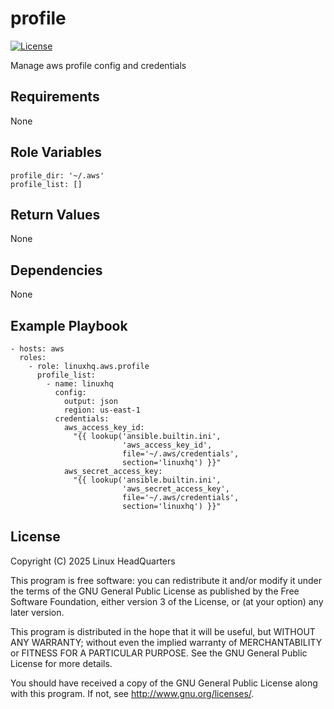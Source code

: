 # profile

[![License](https://img.shields.io/badge/license-GPLv3-lightgreen)](https://www.gnu.org/licenses/gpl-3.0.en.html#license-text)

Manage aws profile config and credentials

## Requirements

None

## Role Variables

    profile_dir: '~/.aws'
    profile_list: []

## Return Values

None

## Dependencies

None

## Example Playbook

    - hosts: aws
      roles:
        - role: linuxhq.aws.profile
          profile_list:
            - name: linuxhq
              config:
                output: json
                region: us-east-1
              credentials:
                aws_access_key_id:
                  "{{ lookup('ansible.builtin.ini',
                             'aws_access_key_id',
                             file='~/.aws/credentials',
                             section='linuxhq') }}"
                aws_secret_access_key:
                  "{{ lookup('ansible.builtin.ini',
                             'aws_secret_access_key',
                             file='~/.aws/credentials',
                             section='linuxhq') }}"

## License

Copyright (C) 2025 Linux HeadQuarters

This program is free software: you can redistribute it and/or modify
it under the terms of the GNU General Public License as published by
the Free Software Foundation, either version 3 of the License, or
(at your option) any later version.

This program is distributed in the hope that it will be useful,
but WITHOUT ANY WARRANTY; without even the implied warranty of
MERCHANTABILITY or FITNESS FOR A PARTICULAR PURPOSE. See the
GNU General Public License for more details.

You should have received a copy of the GNU General Public License
along with this program. If not, see <http://www.gnu.org/licenses/>.
